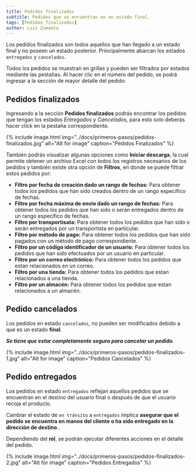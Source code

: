 ```yaml
---
title: Pedidos finalizados
subtitle: Pedidos que se encuentran en un estado final.
tags: [Pedidos_finalizados]
author: Luis Zumaeta
---
```


Los pedidos finalizados son todos aquellos que han llegado a un estado final y no poseen un estado posterior. Principalmente abarcan los estados `entregados` y `cancelados`.

Todos los pedidos se muestran en grillas y pueden ser filtrados por estados mediante las pestañas. Al hacer clic en el número del pedido, se podrá ingresar a la sección de mayor detalle del pedido.

## Pedidos finalizados
Ingresando a la sección **Pedidos finalizados** podrás encontrar los pedidos que tengan los estados *Entregados* y *Cancelados*, para esto solo deberás hacer click en la pestaña correspondiente.

{% include image.html img="../docs/primeros-pasos/pedidos-finalizados.jpg" alt="Alt for image" caption="Pedidos Finalizados" %}

También podrás visualizar algunas opciones como **Iniciar descarga**, la cual permite obtener un archivo Excel con todos los registros necesarios de los pedidos y también existe otra opción de **Filtros**, en donde se puede filtrar estos pedidos por: 
 * **Filtro por fecha de creación dado un rango de fechas:** Para obtener todos los pedidos que han sido creados dentro de un rango específico de fechas.
 * **Filtro por fecha máxima de envío dado un rango de fechas:** Para obtener todos los pedidos que han sido o serán entregados dentro de un rango específico de fechas.
 * **Filtro por transportisata:** Para obtener todos los pedidos que han sido o serán entregados por un transportista en particular.
 * **Filtro por método de pago:** Para obtener todos los pedidos que han sido pagados con un método de pago correspondiente.
 * **Filtro por un código identificador de un usuario:** Para obtener todos los pedidos que han sido efectuados por un usuario en particular.
 * **Filtro por un correo electrónico:** Para obtener todos los pedidos que estan relacionados en un correo.
 * **Filtro por una tienda:** Para obtener todos los pedidos que estan relacionados a una tienda.
 * **Filtro por un almacén:** Para obtener todos los pedidos que estan relacionados a un almacén.

## Pedido cancelados

Los pedidos en estado `cancelados`, no pueden ser modificados debido a que es un estado **final**.

***Se tiene que estar completamente seguro para cancelar un pedido***.

{% include image.html img="../docs/primeros-pasos/pedidos-finalizados-1.jpg" alt="Alt for image" caption="Pedidos Cancelados" %}

## Pedido entregados

Los pedidos en estado `entregados` reflejan aquellos pedidos que se encuentran en el destino del usuario final o después de que el usuario recoja el producto.

Cambiar el estado de `en tránsito` a `entregados` implica **asegurar que el pedido se encuentra en manos del cliente o ha sido entregado en la dirección de destino**..

Dependiendo del **rol**, se podrán ejecutar diferentes acciones en el detalle del pedido.

{% include image.html img="../docs/primeros-pasos/pedidos-finalizados-2.jpg" alt="Alt for image" caption="Pedidos Entregados" %}